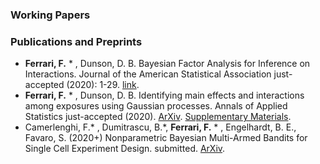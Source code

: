  ### Working Papers



### Publications and Preprints

 * **Ferrari, F.**  * , Dunson, D. B. Bayesian Factor Analysis for Inference on Interactions. Journal of the American Statistical Association just-accepted (2020): 1-29. [link](https://amstat.tandfonline.com/doi/full/10.1080/01621459.2020.1745813?casa_token=hUnrXw9q2FoAAAAA%3AvIAKTzuZFmhsLkPFUkLo3xLnrrPVos5dRoAA38tcW_PaPwhTa1monYlYKpx7RwdDVrnHtBfxJRhJCQ#.XphjYC2ZNQI). 
 * **Ferrari, F.** * , Dunson, D. B. Identifying main effects and interactions among exposures using Gaussian processes. Annals of Applied Statistics just-accepted (2020). [ArXiv](https://arxiv.org/abs/1910.05355). [Supplementary Materials](https://nbviewer.jupyter.org/github/fedfer/fedfer.github.io/blob/master/gp_AoAS_supplementary.pdf).
 * Camerlenghi, F.* , Dumitrascu, B.*, **Ferrari, F.** * , Engelhardt, B. E., Favaro, S. (2020+) Nonparametric Bayesian Multi-Armed Bandits for Single Cell Experiment Design. submitted. [ArXiv](https://arxiv.org/abs/1911.01910).

